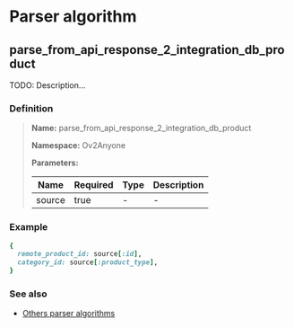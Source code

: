# Parser algorithm
 
## parse_from_api_response_2_integration_db_product

TODO: Description...
    
### Definition

> **Name:** parse_from_api_response_2_integration_db_product
> 
> **Namespace:** Ov2Anyone
>
> **Parameters:**
> 
> | Name | Required | Type | Description |
> | ---- | -------- | ---- | ----------- |
> | source | true | - | - |

### Example
```ruby
{
  remote_product_id: source[:id],
  category_id: source[:product_type],
}
```

### See also
* [Others parser algorithms](overview?id=parse_from_api_response_2_integration_db_product)